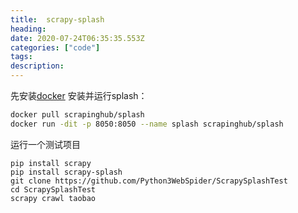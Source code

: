```yaml
---
title:  scrapy-splash
heading:
date: 2020-07-24T06:35:35.553Z
categories: ["code"]
tags: 
description: 
---
```


先安装[docker](http://sxy91.com/posts/docker) 
安装并运行splash：  
```bash
docker pull scrapinghub/splash
docker run -dit -p 8050:8050 --name splash scrapinghub/splash
```


运行一个测试项目
```
pip install scrapy
pip install scrapy-splash
git clone https://github.com/Python3WebSpider/ScrapySplashTest
cd ScrapySplashTest
scrapy crawl taobao
```

